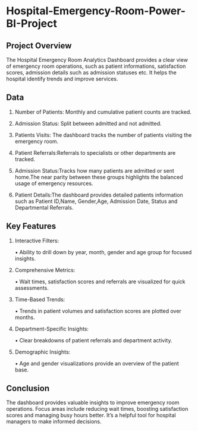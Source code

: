 # Hospital-Emergency-Room-Power-BI-Project

## Project Overview

The Hospital Emergency Room Analytics Dashboard provides a clear view of emergency room operations, such as patient informations, satisfaction scores, admission details such as admission statuses etc. It helps the hospital identify trends and improve services.

## Data

1. Number of Patients: Monthly and cumulative patient counts are tracked.

2. Admission Status: Split between admitted and not admitted.

3. Patients Visits: The dashboard tracks the number of patients visiting the emergency room.

4. Patient Referrals:Referrals to specialists or other departments are tracked.

5. Admission Status:Tracks how many patients are admitted or sent home.The near parity between these groups highlights the balanced usage of emergency resources.

6. Patient Details:The dashboard provides detailed patients information such as Patient ID,Name, Gender,Age, Admission Date, Status and Departmental Referrals.

## Key Features

1.	Interactive Filters:
   
    •	Ability to drill down by year, month, gender and age group for focused insights.
  	
3.	Comprehensive Metrics:
   
    •	Wait times, satisfaction scores and referrals are visualized for quick assessments.
  	
4.	Time-Based Trends:
   
    •	Trends in patient volumes and satisfaction scores are plotted over months.
  	
5.	Department-Specific Insights:
   
    •	Clear breakdowns of patient referrals and department activity.
  	
6.	Demographic Insights:
   
    •	Age and gender visualizations provide an overview of the patient base.

## Conclusion

The dashboard provides valuable insights to improve emergency room operations. Focus areas include reducing wait times, boosting satisfaction scores and managing busy hours better. It’s a helpful tool for hospital managers to make informed decisions.


